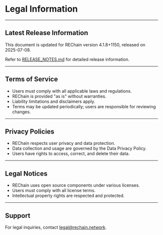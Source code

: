 # Legal Information

---

## Latest Release Information

This document is updated for REChain version 4.1.8+1150, released on 2025-07-08.

Refer to [RELEASE_NOTES.md](./RELEASE_NOTES.md) for detailed release information.

---

## Terms of Service

- Users must comply with all applicable laws and regulations.
- REChain is provided "as is" without warranties.
- Liability limitations and disclaimers apply.
- Terms may be updated periodically; users are responsible for reviewing changes.

---

## Privacy Policies

- REChain respects user privacy and data protection.
- Data collection and usage are governed by the Data Privacy Policy.
- Users have rights to access, correct, and delete their data.

---

## Legal Notices

- REChain uses open source components under various licenses.
- Users must comply with all license terms.
- Intellectual property rights are respected and protected.

---

## Support

For legal inquiries, contact legal@rechain.network.
